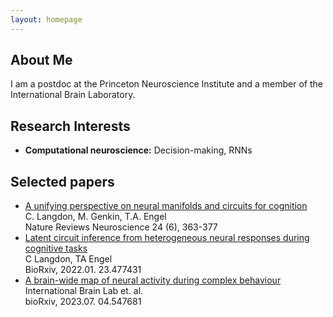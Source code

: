 ```yaml
---
layout: homepage
---
```


## About Me

I am a postdoc at the Princeton Neuroscience Institute and a member of the International Brain Laboratory.

## Research Interests

- **Computational neuroscience:** Decision-making, RNNs


## Selected papers
* [A unifying perspective on neural manifolds and circuits for cognition](https://www.nature.com/articles/s41583-023-00693-x)  
C. Langdon, M. Genkin, T.A. Engel  
Nature Reviews Neuroscience 24 (6), 363-377
* [Latent circuit inference from heterogeneous neural responses during cognitive tasks](https://www.biorxiv.org/content/biorxiv/early/2022/01/24/2022.01.23.477431.full.pdf)    
C Langdon, TA Engel     
BioRxiv, 2022.01. 23.477431  
* [A brain-wide map of neural activity during complex behaviour](https://www.biorxiv.org/content/10.1101/2023.07.04.547681v2.full.pdf)  
International Brain Lab et. al.  
bioRxiv, 2023.07. 04.547681




